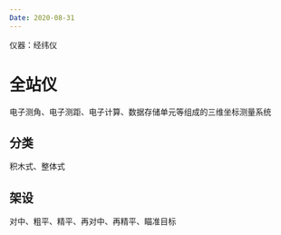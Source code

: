 ```yaml
---
Date: 2020-08-31
---
```

仪器：经纬仪
# 全站仪
电子测角、电子测距、电子计算、数据存储单元等组成的三维坐标测量系统
## 分类
积木式、整体式
## 架设
对中、粗平、精平、再对中、再精平、瞄准目标